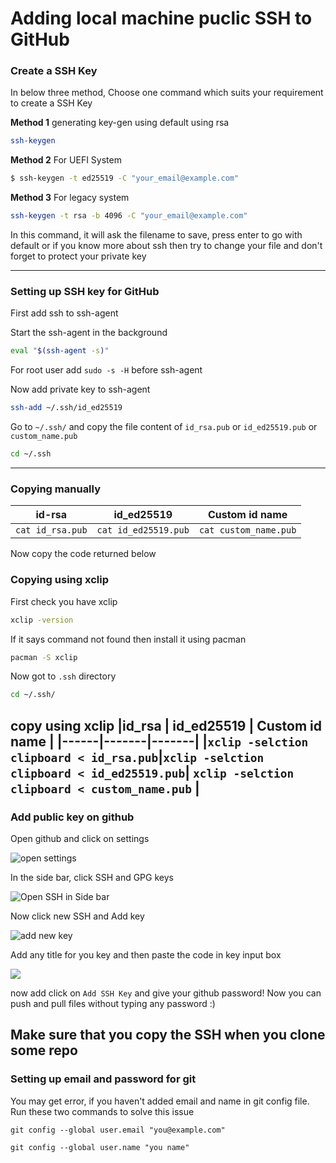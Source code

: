 # Adding local machine puclic SSH to GitHub

### Create a SSH Key

In below three method, Choose one command which suits your requirement to create a SSH Key

**Method 1** generating key-gen using default using rsa
```bash
ssh-keygen 
```

**Method 2**
For UEFI System
```bash
$ ssh-keygen -t ed25519 -C "your_email@example.com"
```

**Method 3**
For legacy system
```bash
ssh-keygen -t rsa -b 4096 -C "your_email@example.com"
```

In this command, it will ask the filename to save, press enter to go with default or if you know more about ssh then try to change 
your file and don't forget to protect your private key

<hr>

### Setting up SSH key for GitHub
First add ssh to ssh-agent

Start the ssh-agent in the background
```bash
eval "$(ssh-agent -s)"
```
For root user add `sudo -s -H` before ssh-agent


Now add private key to ssh-agent
```bash
ssh-add ~/.ssh/id_ed25519
```
Go to `~/.ssh/` and copy the file content of `id_rsa.pub` or `id_ed25519.pub` or `custom_name.pub`
```bash
cd ~/.ssh
```
---
### Copying manually

|id-rsa | id_ed25519 | Custom id name |
|------|-------|-------|
|`cat id_rsa.pub`|`cat id_ed25519.pub`| `cat custom_name.pub` |

Now copy the code returned below

### Copying using xclip

First check you have xclip
```bash
xclip -version
```

If it says command not found then install it using pacman
```bash
pacman -S xclip
```

Now got to `.ssh` directory
```bash
cd ~/.ssh/
```

copy using xclip
|id_rsa | id_ed25519 | Custom id name |
|------|-------|-------|
|`xclip -selction clipboard < id_rsa.pub`|`xclip -selction clipboard < id_ed25519.pub`| `xclip -selction clipboard < custom_name.pub` |
---
### Add public key on github
Open github and click on settings

![open settings](https://docs.github.com/assets/images/help/settings/userbar-account-settings.png)

In the side bar, click SSH and GPG keys

![Open SSH in Side bar](https://docs.github.com/assets/images/help/settings/settings-sidebar-ssh-keys.png)

Now click new SSH and Add key 

![add new key](https://docs.github.com/assets/images/help/settings/ssh-add-ssh-key.png)

Add any title for you key and then paste the code in key input box

![](https://docs.github.com/assets/images/help/settings/ssh-key-paste.png)

now add click on `Add SSH Key` and give your github password! Now you can push and pull files without typing any password :)

**Make sure that you copy the SSH when you clone some repo**
---
### Setting up email and password for git 
You may get error, if you haven't added email and name in git config file. Run these two commands to solve this issue
```
git config --global user.email "you@example.com"
```
```
git config --global user.name "you name"
```
